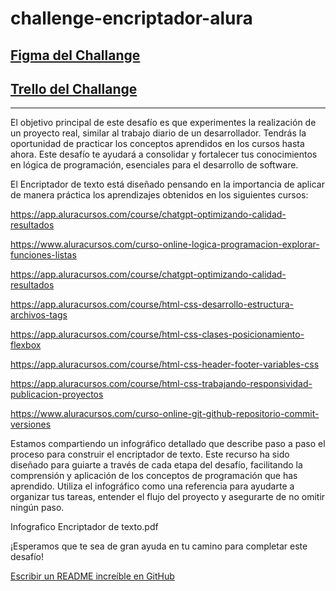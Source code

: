 # challenge-encriptador-alura


## [Figma del Challange](https://www.figma.com/design/j5P225zLIDNPg2dW6bAWGn/Alura-Challenge---Desaf%C3%ADo-1---L%C3%B3gica-(Copy)?node-id=0-1&t=8kksAh0adfBmXIVC-0)

## [Trello del Challange](https://trello.com/b/aKO2eVrq/trello-challange)
---

El objetivo principal de este desafío es que experimentes la realización de un proyecto real, similar al trabajo diario de un desarrollador. Tendrás la oportunidad de practicar los conceptos aprendidos en los cursos hasta ahora. Este desafío te ayudará a consolidar y fortalecer tus conocimientos en lógica de programación, esenciales para el desarrollo de software.

El Encriptador de texto está diseñado pensando en la importancia de aplicar de manera práctica los aprendizajes obtenidos en los siguientes cursos:

https://app.aluracursos.com/course/chatgpt-optimizando-calidad-resultados

https://www.aluracursos.com/curso-online-logica-programacion-explorar-funciones-listas

https://app.aluracursos.com/course/chatgpt-optimizando-calidad-resultados

https://app.aluracursos.com/course/html-css-desarrollo-estructura-archivos-tags

https://app.aluracursos.com/course/html-css-clases-posicionamiento-flexbox

https://app.aluracursos.com/course/html-css-header-footer-variables-css

https://app.aluracursos.com/course/html-css-trabajando-responsividad-publicacion-proyectos

https://www.aluracursos.com/curso-online-git-github-repositorio-commit-versiones


Estamos compartiendo un infográfico detallado que describe paso a paso el proceso para construir el encriptador de texto. Este recurso ha sido diseñado para guiarte a través de cada etapa del desafío, facilitando la comprensión y aplicación de los conceptos de programación que has aprendido. Utiliza el infográfico como una referencia para ayudarte a organizar tus tareas, entender el flujo del proyecto y asegurarte de no omitir ningún paso.

Infografico Encriptador de texto.pdf

¡Esperamos que te sea de gran ayuda en tu camino para completar este desafío!

[Escribir un README increíble en GitHub](https://www.aluracursos.com/blog/como-escribir-un-readme-increible-en-tu-github)
